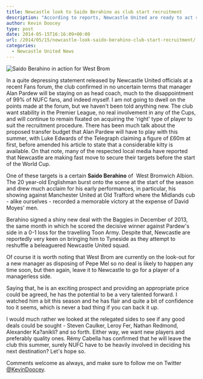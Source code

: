 ```yaml
---
title: Newcastle look to Saido Berahino as club start recruitment
description: "According to reports, Newcastle United are ready to act swiftly in the summer transfer window with West Brom youngster Saido Berahino high up the wishlist."
author: Kevin Doocey
type: post
date: 2014-05-15T16:16:09+00:00
url: /2014/05/15/newcastle-look-saido-berahino-club-start-recruitment/
categories:
  - Newcastle United News
---
```


![Saido Berahino in action for West Brom](https://www.tynetime.com/wp-content/uploads/2014/05/Saido-Berahino-West-Brom.jpg "Berahino - An exciting prospect that Newcastle want to bring to St. James' Park")

In a quite depressing statement released by Newcastle United officials at a recent Fans forum, the club confirmed in no uncertain terms that manager Alan Pardew will be staying on as head coach, much to the disappointment of 99% of NUFC fans, and indeed myself. I am not going to dwell on the points made at the forum, but we haven't been told anything new. The club want stability in the Premier League, no real involvement in any of the Cups, and will continue to remain fixated on acquiring the 'right' type of player to suit the recruitment procedure. There has been much talk about the proposed transfer budget that Alan Pardew will have to play with this summer, with Luke Edwards of the Telegraph claiming a figure of £60m at first, before amended his article to state that a considerable kitty is available. On that note, many of the respected local media have reported that Newcastle are making fast move to secure their targets before the start of the World Cup.

One of these targets is a certain **Saido Berahino** of  West Bromwich Albion. The 20 year-old Englishman burst onto the scene at the start of the season and drew much acclaim for his early performances, in particular, his showing against Manchester United at Old Trafford where the Midlands cub - alike ourselves - recorded a memorable victory at the expense of David Moyes' men.

Berahino signed a shiny new deal with the Baggies in December of 2013, the same month in which he scored the decisive winner against Pardew's side in a 0-1 loss for the travelling Toon Army. Despite that, Newcastle are reportedly very keen on bringing him to Tyneside as they attempt to reshuffle a beleaguered Newcastle United squad.

Of course it is worth noting that West Brom are currently on the look-out for a new manager as disposing of Pepe Mel so no deal is likely to happen any time soon, but then again, leave it to Newcastle to go for a player of a managerless side.

Saying that, he is an exciting prospect and providing an appropriate price could be agreed, he has the potential to be a very talented forward. I watched him a bit this season and he has flair and quite a bit of confidence too it seems, which is never a bad thing if you can back it up.

I would much rather we looked at the relegated sides to see if any good deals could be sought - Steven Caulker, Leroy Fer, Nathan Redmond, Alexander Ka?anikli? and so forth. Either way, we want new players and preferably quality ones. Rémy Cabella has confirmed that he will leave the club this summer, surely NUFC have to be heavily involved in deciding his next destination? Let's hope so.

Comments welcome as always, and make sure to follow me on Twitter [@KevinDoocey](https://twitter.com/kevindoocey "kevin doocey twitter").

